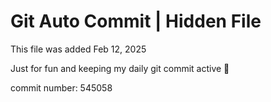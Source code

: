 # Git Auto Commit | Hidden File

This file was added Feb 12, 2025

Just for fun and keeping my daily git commit active 🤪

commit number: 545058
